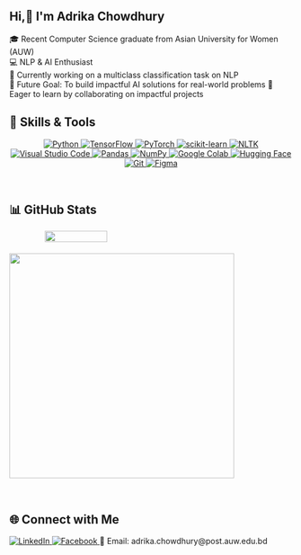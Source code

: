 ## Hi,👋 I'm Adrika Chowdhury

🎓 Recent Computer Science graduate from Asian University for Women (AUW)  
💻 NLP & AI Enthusiast  
🌱 Currently working on a multiclass classification task on NLP  
🚀 Future Goal: To build impactful AI solutions for real-world problems
🤝 Eager to learn by collaborating on impactful projects

## 🔧 Skills & Tools
<p align="center">

<!-- Python -->
<a href="https://www.python.org/">
    <img src="https://img.shields.io/badge/Python-3776AB?style=for-the-badge&logo=python&logoColor=white" alt="Python" />
</a>
<!-- TensorFlow -->
<a href="https://www.tensorflow.org/">
    <img src="https://img.shields.io/badge/TensorFlow-FF6F00?style=for-the-badge&logo=tensorflow&logoColor=white" alt="TensorFlow" />
</a>
<!-- PyTorch -->
<a href="https://pytorch.org/">
    <img src="https://img.shields.io/badge/PyTorch-EE4C2C?style=for-the-badge&logo=pytorch&logoColor=white" alt="PyTorch" />
</a>
<!-- scikit-learn -->
<a href="https://scikit-learn.org/">
    <img src="https://img.shields.io/badge/scikit--learn-F7931E?style=for-the-badge&logo=scikit-learn&logoColor=white" alt="scikit-learn" />
</a>

<!-- NLTK -->
<a href="https://www.nltk.org/">
    <img src="https://img.shields.io/badge/NLTK-154360?style=for-the-badge&logo=python&logoColor=white" alt="NLTK" />
</a>

<!-- Visual Studio Code -->
<a href="https://code.visualstudio.com/">
    <img src="https://img.shields.io/badge/VS%20Code-0078D4?style=for-the-badge&logo=visualstudiocode&logoColor=white" alt="Visual Studio Code" />
</a>

<!-- Pandas -->
<a href="https://pandas.pydata.org/">
    <img src="https://img.shields.io/badge/Pandas-150458?style=for-the-badge&logo=pandas&logoColor=white" alt="Pandas" />
</a>
<!-- NumPy -->
<a href="https://numpy.org/">
    <img src="https://img.shields.io/badge/NumPy-013243?style=for-the-badge&logo=numpy&logoColor=white" alt="NumPy" />
</a>
<!-- Google Colab -->
<a href="https://colab.research.google.com/">
    <img src="https://img.shields.io/badge/Google%20Colab-F9AB00?style=for-the-badge&logo=googlecolab&logoColor=white" alt="Google Colab" />
</a>
<!-- Hugging Face -->
<a href="https://huggingface.co/">
    <img src="https://img.shields.io/badge/Hugging%20Face-FFD21E?style=for-the-badge&logo=huggingface&logoColor=black" alt="Hugging Face" />
</a>

<!-- Git -->
<a href="https://git-scm.com/">
    <img src="https://img.shields.io/badge/Git-F05032?style=for-the-badge&logo=git&logoColor=white" alt="Git" />
</a>

<!-- Figma -->
<a href="https://www.figma.com/">
    <img src="https://img.shields.io/badge/Figma-F24E1E?style=for-the-badge&logo=figma&logoColor=white" alt="Figma" />
</a>
</p>

<br/>

## 📊 GitHub Stats

<p align="center" style="display: flex; gap: 20px; flex-wrap: wrap;">
  <img width="47%" src="https://streak-stats.demolab.com?user=adrikachowdhury&theme=tokyonight&hide_border=true" />
  <img width="400" src="https://github-readme-stats.vercel.app/api/top-langs/?username=adrikachowdhury&layout=compact&theme=tokyonight" />
</p>

<br/>

## 🌐 Connect with Me

<!-- LinkedIn -->
<a href="https://linkedin.com/in/adrikachowdhury">
    <img src="https://img.shields.io/badge/LinkedIn-0A66C2?style=for-the-badge&logo=linkedin&logoColor=white" alt="LinkedIn" />
</a>

<!-- Facebook -->
<a href="https://facebook.com/adrika.prachi.191/">
    <img src="https://img.shields.io/badge/Facebook-1877F2?style=for-the-badge&logo=facebook&logoColor=white" alt="Facebook" />
</a>
📧 Email: adrika.chowdhury@post.auw.edu.bd
